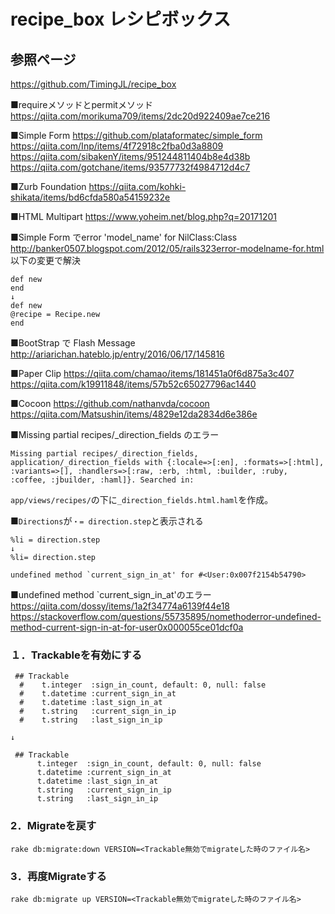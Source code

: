 # recipe_box レシピボックス

## 参照ページ
https://github.com/TimingJL/recipe_box

■requireメソッドとpermitメソッド
https://qiita.com/morikuma709/items/2dc20d922409ae7ce216

■Simple Form
https://github.com/plataformatec/simple_form
https://qiita.com/Inp/items/4f72918c2fba0d3a8809
https://qiita.com/sibakenY/items/951244811404b8e4d38b
https://qiita.com/gotchane/items/93577732f4984712d4c7

■Zurb Foundation
https://qiita.com/kohki-shikata/items/bd6cfda580a54159232e

■HTML Multipart
https://www.yoheim.net/blog.php?q=20171201


■Simple Form でerror 'model_name' for NilClass:Class
http://banker0507.blogspot.com/2012/05/rails323error-modelname-for.html
以下の変更で解決
```
def new
end
↓
def new
@recipe = Recipe.new
end
```

■BootStrap で Flash Message
http://ariarichan.hateblo.jp/entry/2016/06/17/145816

■Paper Clip
https://qiita.com/chamao/items/181451a0f6d875a3c407
https://qiita.com/k19911848/items/57b52c65027796ac1440

■Cocoon
https://github.com/nathanvda/cocoon
https://qiita.com/Matsushin/items/4829e12da2834d6e386e

■Missing partial recipes/_direction_fields のエラー
```
Missing partial recipes/_direction_fields, application/_direction_fields with {:locale=>[:en], :formats=>[:html], :variants=>[], :handlers=>[:raw, :erb, :html, :builder, :ruby, :coffee, :jbuilder, :haml]}. Searched in:
```

`app/views/recipes/`の下に`_direction_fields.html.haml`を作成。


■`Directions`が`・= direction.step`と表示される
```
%li = direction.step
↓
%li= direction.step
```


```
undefined method `current_sign_in_at' for #<User:0x007f2154b54790>
```

■undefined method `current_sign_in_at'のエラー
https://qiita.com/dossy/items/1a2f34774a6139f44e18
https://stackoverflow.com/questions/55735895/nomethoderror-undefined-method-current-sign-in-at-for-user0x000055ce01dcf0a

### １．Trackableを有効にする
```
 ## Trackable
  #    t.integer  :sign_in_count, default: 0, null: false
  #    t.datetime :current_sign_in_at
  #    t.datetime :last_sign_in_at
  #    t.string   :current_sign_in_ip
  #    t.string   :last_sign_in_ip

↓

 ## Trackable
      t.integer  :sign_in_count, default: 0, null: false
      t.datetime :current_sign_in_at
      t.datetime :last_sign_in_at
      t.string   :current_sign_in_ip
      t.string   :last_sign_in_ip
```

### 2．Migrateを戻す
`rake db:migrate:down VERSION=<Trackable無効でmigrateした時のファイル名>`

### 3．再度Migrateする
`rake db:migrate up VERSION=<Trackable無効でmigrateした時のファイル名>`
